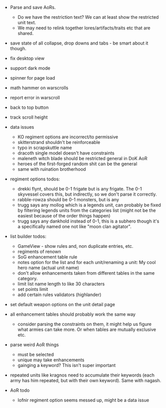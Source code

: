 - Parse and save AoRs.
  - Do we have the restriction text? We can at least show the restricted unit text.
  - We may need to relink together lores/artifacts/traits etc that are shared.
- save state of all collapse, drop downs and tabs - be smart about it though.
- fix desktop view
- support dark mode
- spinner for page load
- math hammer on warscrolls
- report error in warscroll
- back to top button
- track scroll height

- data issues
  - KO regiment options are incorrect/to permissive
  - skitterstrand shouldn't be reinforceable
  - typo in scrapskuttle name
  - dracoth single model doesn't have constraints
  - maleneth witch blade should be restricted general in DoK AoR
  - heroes of the first-forged random shit can be the general
  - same with ruination brotherhood

- regiment options todos:
  - drekki flynt, should be 0-1 frigate but is any frigate. The 0-1 skyvessel covers this, but indirectly, so we don't parse it correctly.
  - rabble-rowza should be 0-1 monsters, but is any
  - trugg says any mollog which is a legends unit, can probably be fixed by filtering legends units from the categories list (might not be the easiest because of the order things happen)
  - trugg says any dankhold instead of 0-1, this is a subhero though it's a specifically named one not like "moon clan agitator".

- list builder todos:
  - GameView - show rules and, non duplicate entries, etc.
  - regiments of renown
  - SoG enhancement table rule
  - notes option for the list and for each unit/renaming a unit: My cool hero name (actual unit name)
  - don't allow enhancements taken from different tables in the same category.
  - limit list name length to like 30 characters
  - set points limit
  - add certain rules validators (highlander)

- set default weapon options on the unit detail page

- all enhancement tables should probably work the same way
  - consider parsing the constraints on them, it might help us figure what armies can take more. Or when tables are mutually exclusive etc.

- parse weird AoR things
  - must be selected
  - unique may take enhancements
  - gainging a keyword? This isn't super important

- repeated units like kragnos need to accumulate their keywords (each army has him repeated, but with their own keyword). Same with nagash.

- AoR todo
  - lofnir regiment option seems messed up, might be a data issue

